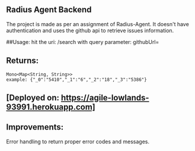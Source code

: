 ## Radius Agent Backend
The project is made as per an assignment of Radius-Agent.
It doesn't have authentication and uses the github api to retrieve issues information.

##Usage:
hit the uri: /search
    with query parameter: githubUrl=<any public github repo>

## Returns:
    Mono<Map<String, String>>
    example: {"_0":"5410","_1":"6","_2":"18","_3":"5386"}


## [Deployed on: https://agile-lowlands-93991.herokuapp.com]

## Improvements:
Error handling to return proper error codes and messages.